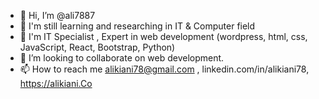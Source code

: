 - 👋 Hi, I’m @ali7887
- 👀 I'm still learning and researching in IT & Computer field
- 🌱 I'm IT Specialist , Expert in web development (wordpress, html, css, JavaScript, React, Bootstrap, Python)  
- 💞️ I’m looking to collaborate on web development.
- 📫 How to reach me alikiani78@gmail.com , linkedin.com/in/alikiani78, https://alikiani.Co

<!---
ali7887/ali7887 is a ✨ special ✨ repository because its `README.md` (this file) appears on your GitHub profile.
You can click the Preview link to take a look at your changes.
--->
